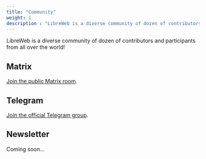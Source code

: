 ```yaml
---
title: "Community"
weight: 1
description : "LibreWeb is a diverse community of dozen of contributors and participants from all over the world!"
---
```


LibreWeb is a diverse community of dozen of contributors and participants from all over the world!

<!-- ## Forums -->

## Matrix

[Join the public Matrix room](https://matrix.to/#/#libreweb:melroy.org?via=melroy.org).

## Telegram

[Join the official Telegram group](https://t.me/libreweb).

## Newsletter

Coming soon...

